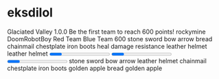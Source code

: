eksdilol
========
<?xml version="1.0"?>
<map proto="1.3.6">
<name>Glaciated Valley</name>
<version>1.0.0</version>
<objective>Be the first team to reach 600 points!</objective>
<authors>
    <author>rockymine</author>
</authors>
<contributors>
    <contributor contribution="XML">DoomRobotBoy</contributor>
</contributors>
<teams>
    <team color="dark red" max="20" overfill="22">Red Team</team>
    <team color="blue" max="20" overfill="22">Blue Team</team>
</teams>
<score>
    <limit>600</limit>
</score>
<kits>
    <kit name="spawn">
        <item slot="0" damage="-3000">stone sword</item>
        <item slot="1" damage="-3000" enchantment="arrow infinite:1">bow</item>
        <item slot="28">arrow</item>
        <item slot="3" amount="32">bread</item>
        <chestplate enchantment="protection projectile:1" damage="-3000">chainmail chestplate</chestplate>
        <boots enchantment="protection fall:1" damage="-3000">iron boots</boots>
        <potion duration="4">heal</potion>
        <potion duration="4" amplifier="10">damage resistance</potion>
    </kit>
    <kit name="red" parents="spawn">
        <helmet color="cd0000" damage="-3000">leather helmet</helmet>
    </kit>
    <kit name="blue" parents="spawn">
        <helmet color="0066cc" damage="-3000">leather helmet</helmet>
    </kit>
</kits>
<regions>
    <apply block="deny-all">
        <rectangle min="-oo,-oo" max="oo,oo"/>
    </apply>
</regions>
<spawns>
    <spawn team="red" kit="red" yaw="135">
        <cylinder base="-484.5,14,-319.5" radius="1"/>
    </spawn>
    <spawn team="blue" kit="blue" yaw="-135">
        <cylinder base="-588.5,14,-319.5" radius="1"/>
    </spawn>
    <default yaw="0">
        <cylinder base="-536.5,9,-356.5" radius="1"/>
    </default>
</spawns>
<king>
    <hills>
        <hill name="Lake Hill" capture-time="20s" ratio="1" neutral-state="true">
            <capture><cylinder base="-536.5,10,-372.5" radius="6" height="2"/></capture>
            <progress><cuboid min="-530,9,-366" max="-543,10,-379"/></progress>
            <captured><cuboid min="-530,9,-366" max="-543,10,-379"/></captured>
        </hill>
        <hill name="Glacier Hill" capture-time="15s" ratio="1.5">
            <capture><cylinder base="-536.5,5,-333.5" radius="5" height="2"/></capture>
            <progress><cuboid min="-531,3,-339" max="-542,4,-328"/></progress>
            <captured><cuboid min="-531,3,-339" max="-542,4,-328"/></captured>
        </hill>
        <hill name="Cave Hill" capture-time="15s" ratio="0.5">
            <capture><cylinder base="-536.5,12,-305.5" radius="2"/></capture>
            <progress><cuboid min="-534,11,-308" max="-539,11,303"/></progress>
            <captured><cuboid min="-534,11,-308" max="-539,11,303"/></captured>
        </hill>
    </hills>
</king>
<itemremove>
    <item>stone sword</item>
    <item>bow</item>
    <item>arrow</item>
    <item>leather helmet</item>
    <item>chainmail chestplate</item>
    <item>iron boots</item>
    <item>golden apple</item>
    <item>bread</item>
</itemremove>
<killreward>
    <item amount="1">golden apple</item>
</killreward>
</map>
